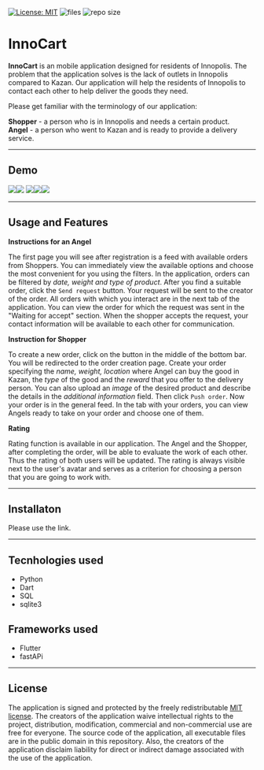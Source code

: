 [![License: MIT](https://img.shields.io/badge/License-MIT-yellow.svg)](https://opensource.org/licenses/MIT) ![files](https://img.shields.io/github/directory-file-count/InnoSwp/BS21-05-InnoCart) ![repo size](https://img.shields.io/github/repo-size/InnoSwp/BS21-05-InnoCart)

# InnoCart 

**InnoCart** is an mobile application designed for residents of Innopolis. The problem that the application solves is the lack of outlets in Innopolis compared to Kazan. Our application will help the residents of Innopolis to contact each other to help deliver the goods they need.

Please get familiar with the terminology of our application:

**Shopper** - a person who is in Innopolis and needs a certain product.    
**Angel** - a person who went to Kazan and is ready to provide a delivery service.    

----

## Demo

![](https://sun9-west.userapi.com/sun9-56/s/v1/ig2/Bc_uu9GsE5fcI6R_njpxwwML5pG1P5j1pfH110LJ4oeDK1_9gAVmAWMY6GlnUT_kp2jPV3FGzdSbEHY22T0X18ZF.jpg?size=350x647&quality=95&type=album)![](https://sun9-north.userapi.com/sun9-88/s/v1/ig2/R-K-9MZBQJno-QxeynoMaBRMzde8iiMnp_P3Eub-SfjeR8X_k5QqjdlTbCB2_NuVa7DNiRYL-gjfxayrS-mLF-4I.jpg?size=350x635&quality=95&type=album) ![](https://sun9-west.userapi.com/sun9-53/s/v1/ig2/3i-O6CB-vH5MqtgZMZI6xWzu0Ws_3PR4gdxBcTQTE6Dp7pHmhEtF573c4J2FCZBpjCpbpylg3-upTwomS6dl3A85.jpg?size=350x635&quality=95&type=album)![](https://sun9-north.userapi.com/sun9-88/s/v1/ig2/pFwAlkkslRflg32RgYLZKr88SHL7Uqp8u8r_oUiNXHg-8Z36C1iL5ys6c2fn72YoR56YmfZILb4KNOsyQWkDAc4z.jpg?size=350x635&quality=95&type=album)![](https://sun9-west.userapi.com/sun9-48/s/v1/ig2/oqq77Ioik83ytVLrnkOgzFwFiyTwIUUqrOAlqavg5s59QzlqFThQhlCPJGuBRJka15JC3rAS1aN4-VLdA3CBvysv.jpg?size=350x629&quality=95&type=album)

----

## Usage and Features

**Instructions for an Angel**

The first page you will see after registration is a feed with available orders from Shoppers. You can immediately view the available options and choose the most convenient for you using the filters. In the application, orders can be filtered by *date, weight and type of product*.
After you find a suitable order, click the `Send request` button. Your request will be sent to the creator of the order. All orders with which you interact are in the next tab of the application. You can view the order for which the request was sent in the "Waiting for accept" section. When the shopper accepts the request, your contact information will be available to each other for communication.

**Instruction for Shopper**

To create a new order, click on the button in the middle of the bottom bar. You will be redirected to the order creation page. Create your order specifying the *name, weight, location* where Angel can buy the good in Kazan, the *type* of the good and the *reward* that you offer to the delivery person. You can also upload an *image* of the desired product and describe the details in the *additional information* field. Then click `Push order`. Now your order is in the general feed. In the tab with your orders, you can view Angels ready to take on your order and choose one of them.

**Rating**

Rating function is available in our application. The Angel and the Shopper, after completing the order, will be able to evaluate the work of each other. Thus the rating of both users will be updated. The rating is always visible next to the user's avatar and serves as a criterion for choosing a person that you are going to work with.
    
----
    
## Installaton

Please use the link.

----

## Tecnhologies used
- Python    
- Dart    
- SQL    
- sqlite3   

## Frameworks used
- Flutter    
- fastAPi   

----

## License

The application is signed and protected by the freely redistributable [MIT license](https://github.com/InnoSWP/BS21-05-InnoCart/blob/main/LICENSE). The creators of the application waive intellectual rights to the project, distribution, modification, commercial and non-commercial use are free for everyone. The source code of the application, all executable files are in the public domain in this repository. Also, the creators of the application disclaim liability for direct or indirect damage associated with the use of the application.

